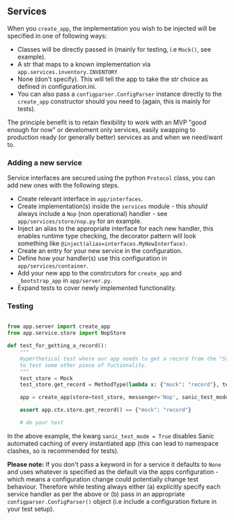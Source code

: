 
## Services

When you `create_app`, the implementation you wish to be injected will be specified in one of following ways:

* Classes will be directly passed in (mainly for testing, i.e `Mock()`, see example).
* A str that maps to a known implementation via `app.services.inventory.INVENTORY`
* None (don't specify). This will tell the app to take the str choice as defined in configuration.ini.
* You can also pass a `configparser.ConfigParser` instance directly to the `create_app` constructor should you need to (again, this is mainly for tests).

The principle benefit is to retain flexibility to work with an MVP "good enough for now" or develoment only services, easily swapping to production ready (or generally better) services as and when we need/want to.


### Adding a new service

Service interfaces are secured using the python `Protocol` class, you can add new ones with the following steps.

* Create relevant interface in `app/interfaces`.
* Create implementation(s) inside the `services` module - this _should_ always include a `Nop` (non operational) handler - see `app/services/store/nop.py` for an example.
* Inject an alias to the appropriate interface for each new handler, this enables runtime type checking, the decorator pattern will look something like `@inject(alias=interfaces.MyNewInterface)`.
* Create an entry for your new service in the configuration.
* Define how your handler(s) use this configuration in `app/services/container`.
* Add your new app to the constrcutors for `create_app` and `_bootstrap_app` in `app/server.py`.
* Expand tests to cover newly implemented functionality.


### Testing


```python

from app.server import create_app
from app.service.store import NopStore

def test_for_getting_a_record():
    """
    Hyperthetical test where our app needs to get a record from the "Store"
    to test some other piece of fuctionality.
    """
    test_store = Mock
    test_store.get_record = MethodType(lambda x: {"mock": "record"}, test_store)

    app = create_app(store=test_store, messenger='Nop', sanic_test_mode=True)

    assert app.ctx.store.get_record() == {"mock": "record"}

    # do your test

```

In the above example, the kwarg `sanic_test_mode = True` disables Sanic automated caching of every instantiated app (this can lead to namespace clashes, so is recommended for tests).  

**Please note:** If you don't pass a keyword in for a service it defaults to `None` and uses whatever is specified as the default via the apps configuration - which means a configuration change could potentially change test behaviour. Therefore while testing always either (a) explicitly specify each service handler as per the above or (b) pass in an appropriate `configparser.ConfigParser()` object (i.e include a configuration fixture in your test setup).